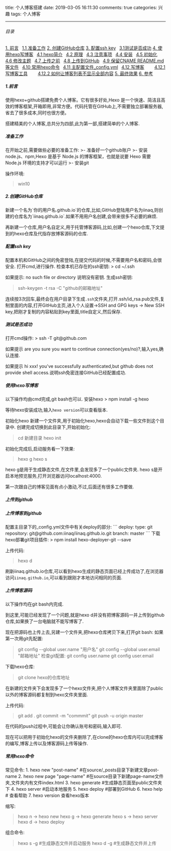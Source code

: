 title: 个人博客搭建
date: 2019-03-05 16:11:30
comments: true
categories: 
		兴趣
tags: 
	个人博客

---

###### 目录 ######
[1. 前言](#1)
&ensp;[1.1 准备工作](#1.1)
[2. 创建GitHub仓库](#2)
[3. 配置ssh key](#3)
&ensp;[3.1测试是否成功](#3.1)
[4. 使用hexo写博客](#4)
&ensp;[4.1 hexo简介](#4.1)
&ensp;[4.2 原理](4.2)
&ensp;[4.3 注意事项](4.3)
&ensp;[4.4 安装](#4.4)
&ensp;[4.5 初始化](#4.5)
&ensp;[4.6 修改主题](#4.6)
&ensp;[4.7 上传之前](#4.7)
&ensp;[4.8 上传到GitHub](#4.8)
&ensp;[4.9 保留CNAME README.md等文件](#4.9)
&ensp;[4.10 常用hexo命令](#4.10)
&ensp;[4.11 主配置文件_config.yml](#4.11)
&ensp;[4.12 写博客](#4.12)
&emsp;&emsp;[4.12.1 写博客工具](#4.12.1)
&emsp;&emsp;[4.12.2 如何让博客列表不显示全部内容](#4.12.2)
[5. 最终效果](#5)
[6. 参考](#6)

<!--more-->

<h5 id=1 >1.前言 </h5>

使用hexo+github搭建免费个人博客。它有很多好处,Hexo 是一个快速、简洁且高效的博客框架,开箱即用,非常方便。代码托管在GitHub上,不需要独立部署服务器,省去了很多成本,同时也很方便。

搭建精美的个人博客,总共分为四部,此为第一部,搭建简单的个人博客.

<h5 id=1.1>准备工作</h5>
在开始之前,需要做些必要的准备工作:
>- 准备好一个github账户
>- 安装node.js、npm,Hexo 是基于 Node.js 的博客框架，也就是说要 Hexo 需要 Node.js 环境的支持才可以运行
>- 安装git

操作环境:

> win10

<h5 id=2>2.创建GitHub仓库</h5>
新建一个名为`你的用户名.github.io`的仓库,比如,GitHub登陆用户名为iinaq,则创建的仓库名为`iinaq.github.io`.如果不用用户名创建,会带来很多不必要的麻烦.

再新建一个仓库,用户名自定义,用于托管博客源码,比如,创建一个hexo仓库,下文提到的hexo仓库及代指存放博客源码的仓库.

<h5 id=3>配置ssh key</h5>
配置本机和GitHub之间的免密登陆,在提交代码的时候,不需要用户名和密码,会很安全.
打开cmd,进行操作.
检查本机已存在的ssh密钥:
> cd ~/.ssh

如果提示: no such file or directory 说明没有密钥.
生成ssh密钥:
> ssh-keygen -t rsa -C "github的邮箱地址"

连续按3次回车,最终会在用户目录下生成`.ssh`文件夹,打开.ssh/id_rsa.pub文件,复制里面的内容,打开GitHub主页,进入个人设置->SSH and GPG keys -> New SSH key,把刚才复制的内容粘贴到key里面,title自定义,然后保存.

<h5 id=3.1>测试是否成功</h5>
打开cmd操作:
> ssh -T git@github.com

如果提示 are you sure you want to continue connection(yes/no)?,输入yes,确认连接.

如果提示 hi xxx! you've successfully authenticated,but github does not provide shell access.说明ssh免密连接GitHub已经配置成功.

<h5 id=4>使用hexo写博客</h5>
以下操作均由cmd完成,git bash也可以.
<span id=4.4>安装hexo</h5>
> npm install -g hexo

等待hexo安装成功,输入`hexo version`可以查看版本.

<span id=4.4>初始化hexo</h5>
新建一个文件夹,用于初始化hexo,hexo会自动下载一些文件到这个目录中.
创建完成切换到此目录下,开始初始化:
> cd 新建目录
> hexo init

初始化完成后,启动服务看一下效果:
> hexo g
> hexo s

hexo g是用于生成静态文件,在文件里,会发现多了一个public文件夹.
hexo s是开启本地预览服务,打开浏览器访问localhost:4000.

第一次跟自己的博客见面有点小激动,不过,后面还有很多工作要做.

<h5 id=4.8>上传到github</h5>
<h5 id=4.8.1>上传博客到github</h5>
配置主目录下的_config.yml文件中有关deploy的部分:
```
deploy:
  type: git  
  repository: git@github.com:iinaq/iinaq.github.io.git
  branch: master
```
下载hexo部署git项目插件:
> npm install hexo-deployer-git --save

上传代码:
> hexo d

刷新iinaq.github.io仓库,可以看到hexo生成的静态页面已经上传成功了,在浏览器访问`iinaq.github.io`,可以看到跟刚才本地访问相同的页面.

<h5 id=4.8.2>上传博客源码</h5>
以下操作均在git bash内完成.

到这里,可能已经发现了一个问题,就是hexo d并没有把博客源码一并上传到github仓库,如果换了一台电脑就不能写博客了.

现在把源码也上传上去,另建一个文件夹,把hexo仓库拷贝下来,打开git bash:
如果第一次用git先配置:
> git config --global user.name "用户名"
> git config --global user.email "邮箱地址"
检查git配置:
>git config user.name
>git config user.email


下载hexo仓库:
> git clone hexo的仓库地址

在新建的文件夹下会发现多了一个hexo文件夹,把个人博客文件夹里面除了public以外的博客源码都复制到hexo文件夹里面.

上传代码:
> git add .
> git commit -m "commmit"
> git push -u origin master

在代码的push过程中,可能会让你确认账号和密码,输入即可.

现在可以把用于初始化hexo的文件夹删除了,在clone的hexo仓库内可以完成博客的编写,博客上传以及博客源码上传等操作.

<h5 id=4.10>常用hexo命令</h5>
常见命令:
1. hexo new "post-name" #在source/_posts目录下新建文章post-name
2. hexo new page "page-name" #在source目录下新建page-name文件夹,文件夹内有文件index.html
3. hexo generate #生成静态页面至public文件夹下
4. hexo server #启动本地服务
5. hexo deploy #部署到GitHub
6. hexo help # 查看帮助
7. hexo version 查看hexo版本

缩写:
> hexo n -> hexo new
> hexo g -> hexo generate
> hexo s -> hexo server
> hexo d -> hexo deploy

组合命令:
>hexo s -g #生成静态文件并启动服务
>hexo d -g #生成静态文件并上传


